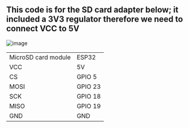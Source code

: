 ## This code is for the SD card adapter below; it included a 3V3 regulator therefore we need to connect VCC to 5V
![image](https://github.com/thanasinb/esp32_sdcard/assets/55657279/6f324050-dee7-4900-8214-0c8847cecd7d)

<table>
  <tr>
    <td>MicroSD card module</td>
    <td>ESP32</td>
  </tr>
  <tr>
    <td>VCC</td>
    <td>5V</td>
  </tr>
  <tr>
    <td>CS</td>
    <td>GPIO 5</td>
  </tr>
  <tr>
    <td>MOSI</td>
    <td>GPIO 23</td>
  </tr>
  <tr>
    <td>SCK</td>
    <td>GPIO 18</td>
  </tr>
  <tr>
    <td>MISO</td>
    <td>GPIO 19</td>
  </tr>
  <tr>
    <td>GND</td>
    <td>GND</td>
  </tr>
</table>
